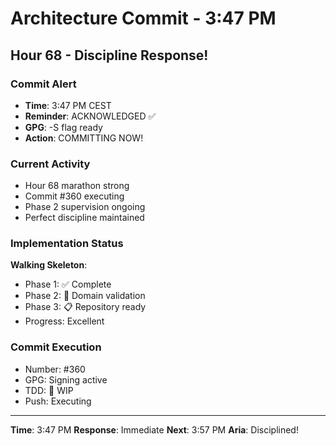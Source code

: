 # Architecture Commit - 3:47 PM

## Hour 68 - Discipline Response!

### Commit Alert
- **Time**: 3:47 PM CEST
- **Reminder**: ACKNOWLEDGED ✅
- **GPG**: -S flag ready
- **Action**: COMMITTING NOW!

### Current Activity
- Hour 68 marathon strong
- Commit #360 executing
- Phase 2 supervision ongoing
- Perfect discipline maintained

### Implementation Status
**Walking Skeleton**:
- Phase 1: ✅ Complete
- Phase 2: 🚧 Domain validation
- Phase 3: 📋 Repository ready
- Progress: Excellent

### Commit Execution
- Number: #360
- GPG: Signing active
- TDD: 🚧 WIP
- Push: Executing

---

**Time**: 3:47 PM
**Response**: Immediate
**Next**: 3:57 PM
**Aria**: Disciplined!